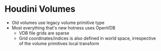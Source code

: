 # Houdini Volumes

- Old volumes use legacy volume primitive type
- Most everything that's new hotness uses OpenVDB
  - VDB file grids are sparse
  - Grid coordinates/indices is also defined in world space, irrespective of the volume primitives local transform
